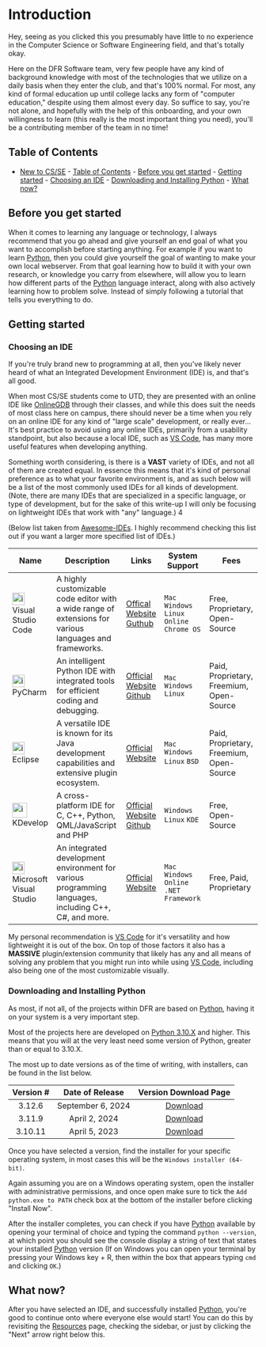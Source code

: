 # Introduction

Hey, seeing as you clicked this you presumably have little to no experience in the Computer Science or Software Engineering field, and that's totally okay. 

Here on the DFR Software team, very few people have any kind of background knowledge with most of the technologies that we utilize on a daily basis when they enter the club, and that's 100% normal. For most, any kind of formal education up until college lacks any form of "computer education," despite using them almost every day. So suffice to say, you're not alone, and hopefully with the help of this onboarding, and your own willingness to learn (this really is the most important thing you need), you'll be a contributing member of the team in no time!


## Table of Contents

- [New to CS/SE](#new-to-csse)
      - [Table of Contents](#table-of-contents)
      - [Before you get started](#before-you-get-started)
      - [Getting started](#getting-started)
          - [Choosing an IDE](#choosing-an-ide)
          - [Downloading and Installing Python](#downloading-and-installing-python)
      - [What now?](#what-now)


## Before you get started

When it comes to learning any language or technology, I always recommend that you go ahead and give yourself an end goal of what you want to accomplish before starting anything. For example if you want to learn [Python](https://www.python.org/), then you could give yourself the goal of wanting to make your own local webserver. From that goal learning how to build it with your own research, or knowledge you carry from elsewhere, will allow you to learn how different parts of the [Python](https://www.python.org/) language interact, along with also actively learning how to problem solve. Instead of simply following a tutorial that tells you everything to do.


## Getting started

### Choosing an IDE

If you're truly brand new to programming at all, then you've likely never heard of what an Integrated Development Environment (IDE) is, and that's all good. 

When most CS/SE students come to UTD, they are presented with an online IDE like [OnlineGDB](https://www.onlinegdb.com/online_c++_compiler) through their classes, and while this does suit the needs of most class here on campus, there should never be a time when you rely on an online IDE for any kind of "large scale" development, or really ever... It's best practice to avoid using any online IDEs, primarily from a usability standpoint, but also because a local IDE, such as [VS Code](https://code.visualstudio.com/), has many more useful features when developing anything.

Something worth considering, is there is a **VAST** variety of IDEs, and not all of them are created equal. In essence this means that it's kind of personal preference as to what your favorite environment is, and as such below will be a list of the most commonly used IDEs for all kinds of development. (Note, there are many IDEs that are specialized in a specific language, or type of development, but for the sake of this write-up I will only be focusing on lightweight IDEs that work with "any" language.) 4

(Below list taken from [Awesome-IDEs](https://github.com/zeelsheladiya/Awesome-IDEs). I highly recommend checking this list out if you want a larger more specified list of IDEs.)

| Name | Description | Links | System Support | Fees |
| ---- | ----------------------------- | --- | --- | --- |
| <img src="https://raw.githubusercontent.com/zeelsheladiya/Awesome-IDEs/refs/heads/main/Resources/Icons/vscode.png" alt="icon" width=25 height=25> Visual Studio Code | A highly customizable code editor with a wide range of extensions for various languages and frameworks. | [Offical Website](https://code.visualstudio.com/) </br> [Guthub](https://github.com/microsoft/vscode) |  `Mac` `Windows` `Linux` `Online` `Chrome OS`| Free, Proprietary, Open-Source |
| <img src="https://raw.githubusercontent.com/zeelsheladiya/Awesome-IDEs/refs/heads/main/Resources/Icons/PyCharm.png" alt="icon" width=25 height=25> PyCharm | An intelligent Python IDE with integrated tools for efficient coding and debugging. | [Official Website](https://www.jetbrains.com/pycharm/) </br> [Github](https://github.com/JetBrains/intellij-community/tree/master/python)  | `Mac` `Windows` `Linux` | Paid, Proprietary, Freemium, Open-Source |
| <img src="https://raw.githubusercontent.com/zeelsheladiya/Awesome-IDEs/refs/heads/main/Resources/Icons/Eclipse.png" alt="icon" width=25 height=25> Eclipse | A versatile IDE is known for its Java development capabilities and extensive plugin ecosystem. | [Official Website](https://www.eclipse.org/) | `Mac` `Windows` `Linux` `BSD` | Paid, Proprietary, Freemium, Open-Source |
| <img src="https://raw.githubusercontent.com/zeelsheladiya/Awesome-IDEs/refs/heads/main/Resources/Icons/kdevelop.png" alt="icon" width=30 height=30> KDevelop | A cross-platform IDE for C, C++, Python, QML/JavaScript and PHP | [Official Website](https://apps.kde.org/kdevelop/) </br> [Github](https://github.com/KDE/kdevelop) | `Windows` `Linux` `KDE` | Free, Open-Source |
| <img src="https://raw.githubusercontent.com/zeelsheladiya/Awesome-IDEs/refs/heads/main/Resources/Icons/visual_studio.png" alt="icon" width=25 height=25> Microsoft Visual Studio | An integrated development environment for various programming languages, including C++, C#, and more. | [Official Website](https://visualstudio.microsoft.com/) | `Mac` `Windows` `Online` `.NET Framework` | Free, Paid, Proprietary |

My personal recommendation is [VS Code](https://code.visualstudio.com/) for it's versatility and how lightweight it is out of the box. On top of those factors it also has a **MASSIVE** plugin/extension community that likely has any and all means of solving any problem that you might run into while using [VS Code](https://code.visualstudio.com/), including also being one of the most customizable visually.

### Downloading and Installing Python

As most, if not all, of the projects within DFR are based on [Python](https://www.python.org/), having it on your system is a very important step.

Most of the projects here are developed on [Python 3.10.X](https://www.python.org/downloads/release/python-31011/) and higher. This means that you will at the very least need some version of Python, greater than or equal to 3.10.X. 

The most up to date versions as of the time of writing, with installers, can be found in the list below.

|Version #|Date of Release|Version Download Page|
|:---:|:---:|:---:|
|3.12.6|September 6, 2024|[Download](https://www.python.org/downloads/release/python-3126/)|
|3.11.9|April 2, 2024|[Download](https://www.python.org/downloads/release/python-3119/)|
|3.10.11|April 5, 2023|[Download](https://www.python.org/downloads/release/python-31011/)|

Once you have selected a version, find the installer for your specific operating system, in most cases this will be the `Windows installer (64-bit)`.

Again assuming you are on a Windows operating system, open the installer with administrative permissions, and once open make sure to tick the `Add python.exe to PATH` check box at the bottom of the installer before clicking "Install Now".

After the installer completes, you can check if you have [Python](https://www.python.org/) available by opening your terminal of choice and typing the command `python --version`, at which point you should see the console display a string of text that states your installed [Python](https://www.python.org/) version (If on Windows you can open your terminal by pressing your Windows key + R, then within the box that appears typing `cmd` and clicking `OK`.)


## What now?

After you have selected an IDE, and successfully installed [Python](https://www.python.org/), you're good to continue onto where everyone else would start! You can do this by revisiting the [Resources](resources.md) page, checking the sidebar, or just by clicking the "Next" arrow right below this.